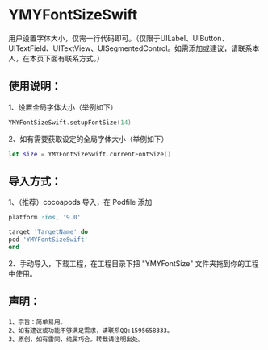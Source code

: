 # YMYFontSizeSwift

用户设置字体大小，仅需一行代码即可。（仅限于UILabel、UIButton、UITextField、UITextView、UISegmentedControl。如需添加或建议，请联系本人，在本页下面有联系方式。）

## 使用说明：

1、设置全局字体大小（举例如下）
```swift
YMYFontSizeSwift.setupFontSize(14)
```
2、如有需要获取设定的全局字体大小（举例如下）
```swift
let size = YMYFontSizeSwift.currentFontSize()
```

## 导入方式：

1、（推荐）cocoapods 导入，在 Podfile 添加
```ruby
platform :ios, '9.0'

target 'TargetName' do
pod 'YMYFontSizeSwift'
end
```

2、手动导入，下载工程，在工程目录下把 "YMYFontSize" 文件夹拖到你的工程中使用。


## 声明：
```
1、宗旨：简单易用。
2、如有建议或功能不够满足需求，请联系QQ:1595658333。
3、原创，如有雷同，纯属巧合。转载请注明出处。
```




